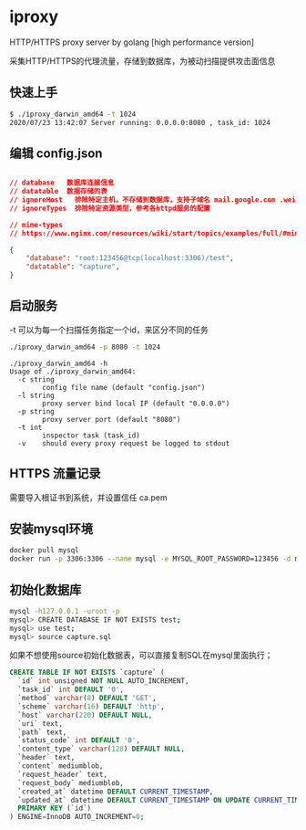 # iproxy
HTTP/HTTPS proxy server by golang [high performance version]    
    
采集HTTP/HTTPS的代理流量，存储到数据库，为被动扫描提供攻击面信息

## 快速上手

```bash
$ ./iproxy_darwin_amd64 -t 1024
2020/07/23 13:42:07 Server running: 0.0.0.0:8080 , task_id: 1024
```

## 编辑 config.json

```json

// database   数据库连接信息
// datatable  数据存储的表
// ignoreHost   排除特定主机，不存储到数据库，支持子域名 mail.google.com .weixin.qq.com
// ignoreTypes  排除特定资源类型，参考各httpd服务的配置

// mime-types
// https://www.nginx.com/resources/wiki/start/topics/examples/full/#mime-types

{  
    "database": "root:123456@tcp(localhost:3306)/test", 
    "datatable": "capture",
}
```

## 启动服务

-t 可以为每一个扫描任务指定一个id，来区分不同的任务

```bash
./iproxy_darwin_amd64 -p 8080 -t 1024
```

```
./iproxy_darwin_amd64 -h
Usage of ./iproxy_darwin_amd64:
  -c string
    	config file name (default "config.json")
  -l string
    	proxy server bind local IP (default "0.0.0.0")
  -p string
    	proxy server port (default "8080")
  -t int
    	inspector task (task_id)
  -v	should every proxy request be logged to stdout
```

## HTTPS 流量记录
需要导入根证书到系统，并设置信任 ca.pem

## 安装mysql环境

```bash
docker pull mysql
docker run -p 3306:3306 --name mysql -e MYSQL_ROOT_PASSWORD=123456 -d mysql
```

## 初始化数据库

```bash
mysql -h127.0.0.1 -uroot -p
mysql> CREATE DATABASE IF NOT EXISTS test;
mysql> use test;
mysql> source capture.sql
```

如果不想使用source初始化数据表，可以直接复制SQL在mysql里面执行；

```sql
CREATE TABLE IF NOT EXISTS `capture` (
  `id` int unsigned NOT NULL AUTO_INCREMENT,
  `task_id` int DEFAULT '0',
  `method` varchar(8) DEFAULT 'GET',
  `scheme` varchar(16) DEFAULT 'http',
  `host` varchar(220) DEFAULT NULL,
  `uri` text,
  `path` text,
  `status_code` int DEFAULT '0',
  `content_type` varchar(128) DEFAULT NULL,
  `header` text,
  `content` mediumblob,
  `request_header` text,
  `request_body` mediumblob,
  `created_at` datetime DEFAULT CURRENT_TIMESTAMP,
  `updated_at` datetime DEFAULT CURRENT_TIMESTAMP ON UPDATE CURRENT_TIMESTAMP,
  PRIMARY KEY (`id`)
) ENGINE=InnoDB AUTO_INCREMENT=0;
```




